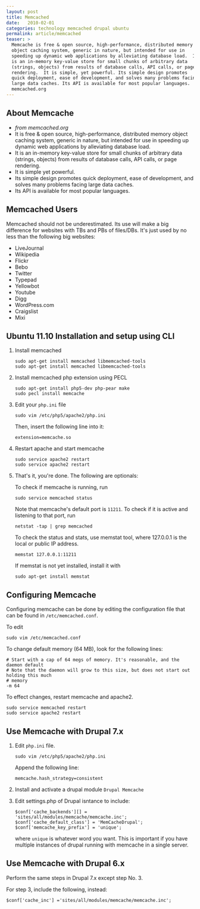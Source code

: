 ```yaml
---
layout: post
title: Memcached
date:   2010-02-01
categories: technology memcached drupal ubuntu
permalink: article/memcached
teaser: >
  Memcache is free & open source, high-performance, distributed memory
  object caching system, generic in nature, but intended for use in
  speeding up dynamic web applications by alleviating database load.  It
  is an in-memory key-value store for small chunks of arbitrary data
  (strings, objects) from results of database calls, API calls, or page
  rendering.  It is simple, yet powerful. Its simple design promotes
  quick deployment, ease of development, and solves many problems facing
  large data caches. Its API is available for most popular languages.  -
  memcached.org
---
```


## About Memcache
- *from memcached.org*
- It is free & open source, high-performance, distributed memory object caching system, generic in nature, but intended for use in speeding up dynamic web applications by alleviating database load.
- It is an in-memory key-value store for small chunks of arbitrary data (strings, objects) from results of database calls, API calls, or page rendering.
- It is simple yet powerful.
- Its simple design promotes quick deployment, ease of development, and solves many problems facing large data caches.
- Its API is available for most popular languages.

## Memcached Users
Memcached should not be underestimated.  Its use will make a big difference for websites with TBs and PBs of files/DBs.  It's just used by no less than the following big websites:

* LiveJournal
* Wikipedia
* Flickr
* Bebo
* Twitter
* Typepad
* Yellowbot
* Youtube
* Digg
* WordPress.com
* Craigslist
* Mixi

## Ubuntu 11.10 Installation and setup using CLI

1.  Install memcached

    ~~~~
    sudo apt-get install memcached libmemcached-tools
    sudo apt-get install memcached libmemcached-tools
    ~~~~

2.  Install memcached php extension using PECL

    ~~~
    sudo apt-get install php5-dev php-pear make
    sudo pecl install memcache
    ~~~

3.  Edit your `php.ini` file

    ~~~
    sudo vim /etc/php5/apache2/php.ini
    ~~~

    Then, insert the following line into it:

    ~~~
    extension=memcache.so
    ~~~

4.  Restart apache and start memcache

    ~~~
    sudo service apache2 restart
    sudo service apache2 restart
    ~~~

5.  That's it, you're done. The following are optionals:

    To check if memcache is running, run

    ~~~
    sudo service memcached status
    ~~~

    Note that memcache's default port is `11211`. To check if it is active and listening to that port, run

    ~~~
    netstat -tap | grep memcached
    ~~~

    To check the status and stats, use memstat tool, where 127.0.0.1 is the local or public IP address.

    ~~~
    memstat 127.0.0.1:11211
    ~~~

    If memstat is not yet installed, install it with

    ~~~
    sudo apt-get install memstat
    ~~~

## Configuring Memcache

Configuring memcache can be done by editing the configuration file that can be found in `/etc/memcached.conf`.

To edit

~~~
sudo vim /etc/memcached.conf
~~~

To change default memory (64 MB), look for the following lines:

~~~
# Start with a cap of 64 megs of memory. It's reasonable, and the daemon default
# Note that the daemon will grow to this size, but does not start out holding this much
# memory
-m 64
~~~

To effect changes, restart memcache and apache2.

~~~
sudo service memcached restart
sudo service apache2 restart
~~~

## Use Memcache with Drupal 7.x

1.  Edit `php.ini` file.

    ~~~
    sudo vim /etc/php5/apache2/php.ini
    ~~~

    Append the following line:

    ~~~
    memcache.hash_strategy=consistent
    ~~~

2.  Install and activate a drupal module `Drupal Memcache`

3.  Edit settings.php of Drupal isntance to include:

    ~~~
    $conf['cache_backends'][] = 'sites/all/modules/memcache/memcache.inc';
    $conf['cache_default_class'] = 'MemCacheDrupal';
    $conf['memcache_key_prefix'] = 'unique';
    ~~~

    where `unique` is whatever word you want. This is important if you have multiple instances of drupal running with memcache in a single server.

## Use Memcache with Drupal 6.x

Perform the same steps in Drupal 7.x except step No. 3.

For step 3, include the following, instead:

~~~
$conf['cache_inc'] ='sites/all/modules/memcache/memcache.inc';
~~~
